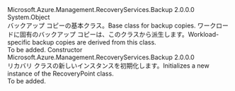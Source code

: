 <Type Name="RecoveryPoint" FullName="Microsoft.Azure.Management.RecoveryServices.Backup.Models.RecoveryPoint">
  <TypeSignature Language="C#" Value="public class RecoveryPoint" />
  <TypeSignature Language="ILAsm" Value=".class public auto ansi beforefieldinit RecoveryPoint extends System.Object" />
  <TypeSignature Language="DocId" Value="T:Microsoft.Azure.Management.RecoveryServices.Backup.Models.RecoveryPoint" />
  <TypeSignature Language="VB.NET" Value="Public Class RecoveryPoint" />
  <TypeSignature Language="F#" Value="type RecoveryPoint = class" />
  <AssemblyInfo>
    <AssemblyName>Microsoft.Azure.Management.RecoveryServices.Backup</AssemblyName>
    <AssemblyVersion>2.0.0.0</AssemblyVersion>
  </AssemblyInfo>
  <Base>
    <BaseTypeName>System.Object</BaseTypeName>
  </Base>
  <Interfaces />
  <Docs>
    <summary>
            <span data-ttu-id="effb1-101">バックアップ コピーの基本クラス。</span><span class="sxs-lookup"><span data-stu-id="effb1-101">Base class for backup copies.</span></span> <span data-ttu-id="effb1-102">ワークロードに固有のバックアップ コピーは、このクラスから派生します。</span><span class="sxs-lookup"><span data-stu-id="effb1-102">Workload-specific backup copies are derived from this class.</span></span>
            </summary>
    <remarks>To be added.</remarks>
  </Docs>
  <Members>
    <Member MemberName=".ctor">
      <MemberSignature Language="C#" Value="public RecoveryPoint ();" />
      <MemberSignature Language="ILAsm" Value=".method public hidebysig specialname rtspecialname instance void .ctor() cil managed" />
      <MemberSignature Language="DocId" Value="M:Microsoft.Azure.Management.RecoveryServices.Backup.Models.RecoveryPoint.#ctor" />
      <MemberSignature Language="VB.NET" Value="Public Sub New ()" />
      <MemberType>Constructor</MemberType>
      <AssemblyInfo>
        <AssemblyName>Microsoft.Azure.Management.RecoveryServices.Backup</AssemblyName>
        <AssemblyVersion>2.0.0.0</AssemblyVersion>
      </AssemblyInfo>
      <Parameters />
      <Docs>
        <summary>
            <span data-ttu-id="effb1-103">リカバリ クラスの新しいインスタンスを初期化します。</span><span class="sxs-lookup"><span data-stu-id="effb1-103">Initializes a new instance of the RecoveryPoint class.</span></span>
            </summary>
        <remarks>To be added.</remarks>
      </Docs>
    </Member>
  </Members>
</Type>